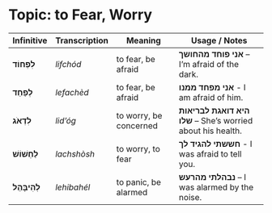 # Topic: to Fear, Worry

| **Infinitive**     | **Transcription** | **Meaning**            | **Usage / Notes**                                              |
| ------------------ | ----------------- | ------------------------- | ------------------------------------------------------------ |
| **לִפְחוֹד**        | *lifchód*         | to fear, be afraid          | **אני פוחד מהחושך** – I’m afraid of the dark.                |
| **לְפַחֵד**      | *lefachèd*      | to fear, be afraid               | **אני מפחד ממנו** - I am afraid of him.                       |
| **לִדְאֹג**        | *lid’óg*          | to worry, be concerned       | **היא דואגת לבריאות שלו** – She’s worried about his health.  |
| **לַחְשׁוֹשׁ**     | *lachshòsh*   | to worry, to fear                  | **חששתי להגיד לך** - I was afraid to tell you.           |
| **לְהִיבָּהֵל**     | *lehibahél*       | to panic, be alarmed          | **נבהלתי מהרעש** – I was alarmed by the noise.            |
